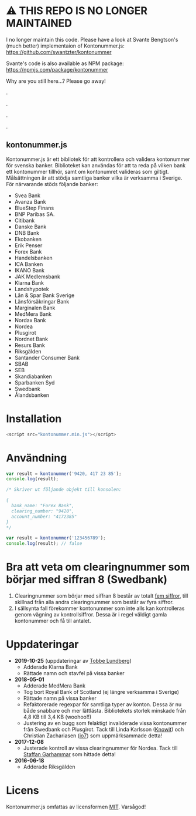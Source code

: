 # ⚠️ THIS REPO IS NO LONGER MAINTAINED
I no longer maintain this code.
Please have a look at Svante Bengtson's (much better) implementaion of Kontonummer.js: https://github.com/swantzter/kontonummer

Svante's code is also available as NPM package: https://npmjs.com/package/kontonummer

Why are you still here...? Please go away!

.

.

.

.


## kontonummer.js
Kontonummer.js är ett bibliotek för att kontrollera och validera kontonummer för svenska banker. Biblioteket kan användas för att ta reda på vilken bank ett kontonummer tillhör, samt om kontonumret valideras som giltigt. Målsättningen är att stödja samtliga banker vilka är verksamma i Sverige. För närvarande stöds följande banker:
* Svea Bank
* Avanza Bank
* BlueStep Finans
* BNP Paribas SA.
* Citibank
* Danske Bank
* DNB Bank
* Ekobanken
* Erik Penser
* Forex Bank
* Handelsbanken
* ICA Banken
* IKANO Bank
* JAK Medlemsbank
* Klarna Bank
* Landshypotek
* Lån & Spar Bank Sverige
* Länsförsäkringar Bank
* Marginalen Bank
* MedMera Bank
* Nordax Bank
* Nordea
* Plusgirot
* Nordnet Bank
* Resurs Bank
* Riksgälden
* Santander Consumer Bank
* SBAB
* SEB
* Skandiabanken
* Sparbanken Syd
* Swedbank
* Ålandsbanken

# Installation
```javascript
<script src="kontonummer.min.js"></script>
```

# Användning
```javascript
var result = kontonummer('9420, 417 23 85');
console.log(result);

/* Skriver ut följande objekt till konsolen:

{
  bank_name: "Forex Bank",
  clearing_number: "9420", 
  account_number: "4172385"
}
*/
```
```javascript
var result = kontonummer('123456789');
console.log(result); // false
```

# Bra att veta om clearingnummer som börjar med siffran 8 (Swedbank)
1. Clearingnummer som börjar med siffran 8 består av totalt [fem siffror](https://hjalp.swedbank.se/sidhjalp-internetbanken-privat/ordlista/c-h/index.htm#Clearingnummer), till skillnad från alla andra clearingnummer som består av fyra siffror.
2. I sällsynta fall förekommer kontonummer som inte alls kan kontrolleras genom vägning av kontrollsiffror. Dessa är i regel väldigt gamla kontonummer och få till antalet.

# Uppdateringar
* **2019-10-25** (uppdateringar av [Tobbe Lundberg](https://github.com/Tobbe))
  * Adderade Klarna Bank
  * Rättade namn och stavfel på vissa banker
* **2018-05-01**
  * Adderade MedMera Bank
  * Tog bort Royal Bank of Scotland (ej längre verksamma i Sverige)
  * Rättade namn på vissa banker
  * Refaktorerade regexpar för samtliga typer av konton. Dessa är nu både snabbare och mer lättlästa. Bibliotekets storlek minskade från 4,8 KB till 3,4 KB (woohoo!!)
  * Justering av en bugg som felaktigt invaliderade vissa kontonummer från Swedbank och Plusgirot. Tack till Linda Karlsson ([Knowit](http://www.knowit.se)) och Christian Zachariasen ([io7](http://www.io7.net)) som uppmärksammade detta!
* **2017-12-08**
  * Justerade kontroll av vissa clearingnummer för Nordea. Tack till [Staffan Garhammar](https://garhammar.se) som hittade detta!
* **2016-06-18**
  * Adderade Riksgälden

# Licens
Kontonummer.js omfattas av licensformen [MIT](https://opensource.org/licenses/MIT "The MIT License"). Varsågod!
